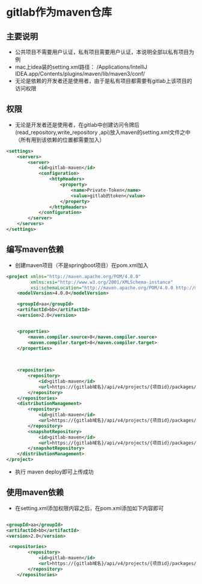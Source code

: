# gitlab作为maven仓库

## 主要说明
- 公共项目不需要用户认证，私有项目需要用户认证，本说明全部以私有项目为例
- mac上idea装的setting.xml路径： /Applications/IntelliJ IDEA.app/Contents/plugins/maven/lib/maven3/conf/
- 无论是依赖的开发者还是使用者，由于是私有项目都需要有gitlab上该项目的访问权限

## 权限

- 无论是开发者还是使用者，在gitlab中创建访问令牌后(read_repository,write_repository ,api)放入maven的setting.xml文件之中（所有用到该依赖的位置都需要加入）
```xml
<settings>
    <servers>
        <server>
            <id>gitlab-maven</id>
            <configuration>
                <httpHeaders>
                    <property>
                        <name>Private-Token</name>
                        <value>gitlab的token</value>
                    </property>
                </httpHeaders>
            </configuration>
        </server>
    </servers>
</settings>

```


## 编写maven依赖
- 创建maven项目（不是springboot项目）在pom.xml加入

```xml
<project xmlns="http://maven.apache.org/POM/4.0.0"
         xmlns:xsi="http://www.w3.org/2001/XMLSchema-instance"
         xsi:schemaLocation="http://maven.apache.org/POM/4.0.0 http://maven.apache.org/xsd/maven-4.0.0.xsd">
    <modelVersion>4.0.0</modelVersion>

    <groupId>aa</groupId>
    <artifactId>bb</artifactId>
    <version>2.0</version>


    <properties>
        <maven.compiler.source>8</maven.compiler.source>
        <maven.compiler.target>8</maven.compiler.target>
    </properties>

    
    
    <repositories>
        <repository>
            <id>gitlab-maven</id>
            <url>https://{gitlab域名}/api/v4/projects/{项目id}/packages/maven</url>
        </repository>
    </repositories>
    <distributionManagement>
        <repository>
            <id>gitlab-maven</id>
            <url>https://{gitlab域名}/api/v4/projects/{项目id}/packages/maven</url>
        </repository>
        <snapshotRepository>
            <id>gitlab-maven</id>
            <url>https://{gitlab域名}/api/v4/projects/{项目id}/packages/maven</url>
        </snapshotRepository>
    </distributionManagement>
</project>
```
- 执行 maven deploy即可上传成功

## 使用maven依赖
- 在setting.xml添加权限内容之后，在pom.xml添加如下内容即可
```xml

<groupId>aa</groupId>
<artifactId>bb</artifactId>
<version>2.0</version>

 <repositories>
        <repository>
            <id>gitlab-maven</id>
            <url>https://{gitlab域名}/api/v4/projects/{项目id}/packages/maven</url>
        </repository>
    </repositories>
```